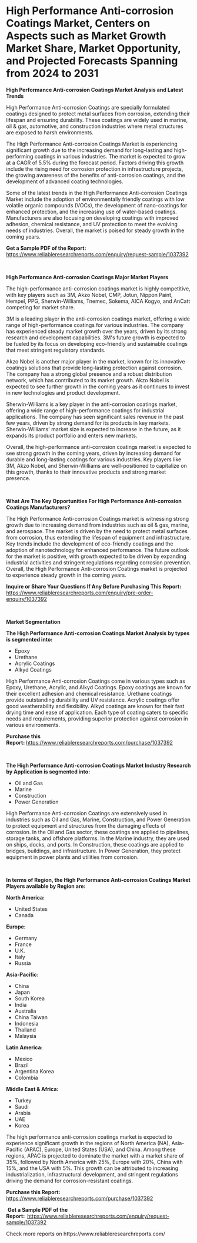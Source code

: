 <p><h1>High Performance Anti-corrosion Coatings Market, Centers on Aspects such as Market Growth Market Share, Market Opportunity, and Projected Forecasts Spanning from 2024 to 2031</h1></p><p><strong>High Performance Anti-corrosion Coatings Market Analysis and Latest Trends</strong></p>
<p><p>High Performance Anti-corrosion Coatings are specially formulated coatings designed to protect metal surfaces from corrosion, extending their lifespan and ensuring durability. These coatings are widely used in marine, oil & gas, automotive, and construction industries where metal structures are exposed to harsh environments.</p><p>The High Performance Anti-corrosion Coatings Market is experiencing significant growth due to the increasing demand for long-lasting and high-performing coatings in various industries. The market is expected to grow at a CAGR of 5.5% during the forecast period. Factors driving this growth include the rising need for corrosion protection in infrastructure projects, the growing awareness of the benefits of anti-corrosion coatings, and the development of advanced coating technologies.</p><p>Some of the latest trends in the High Performance Anti-corrosion Coatings Market include the adoption of environmentally friendly coatings with low volatile organic compounds (VOCs), the development of nano-coatings for enhanced protection, and the increasing use of water-based coatings. Manufacturers are also focusing on developing coatings with improved adhesion, chemical resistance, and UV protection to meet the evolving needs of industries. Overall, the market is poised for steady growth in the coming years.</p></p>
<p><strong>Get a Sample PDF of the Report:&nbsp;</strong> <a href="https://www.reliableresearchreports.com/enquiry/request-sample/1037392">https://www.reliableresearchreports.com/enquiry/request-sample/1037392</a></p>
<p>&nbsp;</p>
<p><strong>High Performance Anti-corrosion Coatings Major Market Players</strong></p>
<p><p>The high-performance anti-corrosion coatings market is highly competitive, with key players such as 3M, Akzo Nobel, CMP, Jotun, Nippon Paint, Hempel, PPG, Sherwin-Williams, Tnemec, Sokema, AICA Kogyo, and AnCatt competing for market share. </p><p>3M is a leading player in the anti-corrosion coatings market, offering a wide range of high-performance coatings for various industries. The company has experienced steady market growth over the years, driven by its strong research and development capabilities. 3M's future growth is expected to be fueled by its focus on developing eco-friendly and sustainable coatings that meet stringent regulatory standards.</p><p>Akzo Nobel is another major player in the market, known for its innovative coatings solutions that provide long-lasting protection against corrosion. The company has a strong global presence and a robust distribution network, which has contributed to its market growth. Akzo Nobel is expected to see further growth in the coming years as it continues to invest in new technologies and product development.</p><p>Sherwin-Williams is a key player in the anti-corrosion coatings market, offering a wide range of high-performance coatings for industrial applications. The company has seen significant sales revenue in the past few years, driven by strong demand for its products in key markets. Sherwin-Williams' market size is expected to increase in the future, as it expands its product portfolio and enters new markets.</p><p>Overall, the high-performance anti-corrosion coatings market is expected to see strong growth in the coming years, driven by increasing demand for durable and long-lasting coatings for various industries. Key players like 3M, Akzo Nobel, and Sherwin-Williams are well-positioned to capitalize on this growth, thanks to their innovative products and strong market presence.</p></p>
<p>&nbsp;</p>
<p><strong>What Are The Key Opportunities For High Performance Anti-corrosion Coatings Manufacturers?</strong></p>
<p><p>The High Performance Anti-corrosion Coatings market is witnessing strong growth due to increasing demand from industries such as oil & gas, marine, and aerospace. The market is driven by the need to protect metal surfaces from corrosion, thus extending the lifespan of equipment and infrastructure. Key trends include the development of eco-friendly coatings and the adoption of nanotechnology for enhanced performance. The future outlook for the market is positive, with growth expected to be driven by expanding industrial activities and stringent regulations regarding corrosion prevention. Overall, the High Performance Anti-corrosion Coatings market is projected to experience steady growth in the coming years.</p></p>
<p><strong>Inquire or Share Your Questions If Any Before Purchasing This Report:</strong> <a href="https://www.reliableresearchreports.com/enquiry/pre-order-enquiry/1037392">https://www.reliableresearchreports.com/enquiry/pre-order-enquiry/1037392</a></p>
<p>&nbsp;</p>
<p><strong>Market Segmentation</strong></p>
<p><strong>The High Performance Anti-corrosion Coatings Market Analysis by types is segmented into:</strong></p>
<p><ul><li>Epoxy</li><li>Urethane</li><li>Acrylic Coatings</li><li>Alkyd Coatings</li></ul></p>
<p><p>High Performance Anti-corrosion Coatings come in various types such as Epoxy, Urethane, Acrylic, and Alkyd Coatings. Epoxy coatings are known for their excellent adhesion and chemical resistance. Urethane coatings provide outstanding durability and UV resistance. Acrylic coatings offer good weatherability and flexibility. Alkyd coatings are known for their fast drying time and ease of application. Each type of coating caters to specific needs and requirements, providing superior protection against corrosion in various environments.</p></p>
<p><strong>Purchase this Report:&nbsp;</strong><a href="https://www.reliableresearchreports.com/purchase/1037392">https://www.reliableresearchreports.com/purchase/1037392</a></p>
<p>&nbsp;</p>
<p><strong>The High Performance Anti-corrosion Coatings Market Industry Research by Application is segmented into:</strong></p>
<p><ul><li>Oil and Gas</li><li>Marine</li><li>Construction</li><li>Power Generation</li></ul></p>
<p><p>High Performance Anti-corrosion Coatings are extensively used in industries such as Oil and Gas, Marine, Construction, and Power Generation to protect equipment and structures from the damaging effects of corrosion. In the Oil and Gas sector, these coatings are applied to pipelines, storage tanks, and offshore platforms. In the Marine industry, they are used on ships, docks, and ports. In Construction, these coatings are applied to bridges, buildings, and infrastructure. In Power Generation, they protect equipment in power plants and utilities from corrosion.</p></p>
<p>&nbsp;</p>
<p><strong>In terms of Region, the High Performance Anti-corrosion Coatings Market Players available by Region are:</strong></p>
<p>
    <p> <strong> North America: </strong>
        <ul>
            <li>United States</li>
            <li>Canada</li>
        </ul>
        </p> 
    <p> <strong> Europe: </strong>
        <ul>
            <li>Germany</li>
            <li>France</li>
            <li>U.K.</li>
            <li>Italy</li>
            <li>Russia</li>
        </ul>
        </p> 
    <p> <strong> Asia-Pacific: </strong>
        <ul>
            <li>China</li>
            <li>Japan</li>
            <li>South Korea</li>
            <li>India</li>
            <li>Australia</li>
            <li>China Taiwan</li>
            <li>Indonesia</li>
            <li>Thailand</li>
            <li>Malaysia</li>
        </ul>
        </p> 
    <p> <strong> Latin America: </strong>
        <ul>
            <li>Mexico</li>
            <li>Brazil</li>
            <li>Argentina Korea</li>
            <li>Colombia</li>
        </ul>
        </p> 
    <p> <strong> Middle East & Africa: </strong>
        <ul>
            <li>Turkey</li>
            <li>Saudi</li>
            <li>Arabia</li>
            <li>UAE</li>
            <li>Korea</li>
        </ul>
    </p>
    </p>
<p><p>The high performance anti-corrosion coatings market is expected to experience significant growth in the regions of North America (NA), Asia-Pacific (APAC), Europe, United States (USA), and China. Among these regions, APAC is projected to dominate the market with a market share of 35%, followed by North America with 25%, Europe with 20%, China with 15%, and the USA with 5%. This growth can be attributed to increasing industrialization, infrastructural development, and stringent regulations driving the demand for corrosion-resistant coatings.</p></p>
<p><strong>Purchase this Report: </strong><a href="https://www.reliableresearchreports.com/purchase/1037392">https://www.reliableresearchreports.com/purchase/1037392</a></p>
<p>&nbsp;<strong>Get a Sample PDF of the Report:&nbsp;&nbsp;</strong><a href="https://www.reliableresearchreports.com/enquiry/request-sample/1037392">https://www.reliableresearchreports.com/enquiry/request-sample/1037392</a></p>
<p><strong></strong></p>
<p>Check more reports on https://www.reliableresearchreports.com/</p>